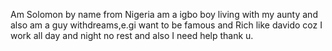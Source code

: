 Am Solomon by name from Nigeria am a igbo boy living with my aunty and also am a guy withdreams,e.gi want to be famous and Rich like davido coz I work all day and night no rest and also I need help thank u.
